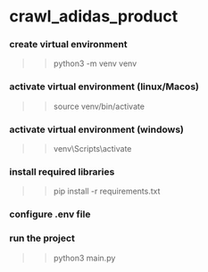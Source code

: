 # crawl_adidas_product

### create virtual environment 
>> python3 -m venv venv

### activate virtual environment (linux/Macos)
>> source venv/bin/activate

### activate virtual environment (windows)
>> venv\Scripts\activate 

### install required libraries
>> pip install -r requirements.txt

### configure .env file

### run the project
>> python3 main.py